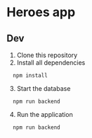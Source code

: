 # Heroes app

## Dev
1. Clone this repository
2. Install all dependencies
```
  npm install
```

3. Start the database
```
  npm run backend
```
4. Run the application
```
  npm run backend
```
